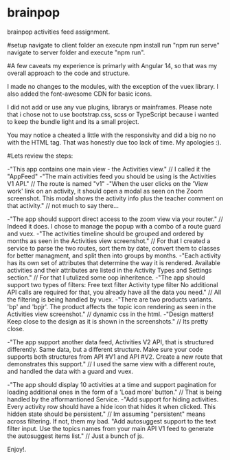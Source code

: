 # brainpop
brainpop activities feed assignment.

#setup
navigate to client folder an execute npm install
run "npm run serve"
navigate to server folder and execute "npm run".

#A few caveats
my experience is primarly with Angular 14, so that was my overall approach to the code and structure.

I made no changes to the modules, with the exception of the vuex library.
I also added the font-awesome CDN for basic icons.

I did not add or use any vue plugins, librarys or mainframes.
Please note that i chose not to use bootstrap.css, scss or TypeScript because i wanted to keep the bundle light and its a small project.

You may notice a cheated a little with the responsivity and did a big no no with the HTML tag. That was honestly due too lack of time. My apologies :).

#Lets review the steps:

-"This app contains one main view - the Activities view." // I called it the "AppFeed"
-"The main activities feed you should be using is the Activities V1 API." // The route is named "v1"
-"When the user clicks on the 'View work' link on an activity, it should open a modal as seen on the Zoom screenshot. This modal shows the activity info plus the teacher comment on that activity." // not much to say there...

-"The app should support direct access to the zoom view via your router." // Indeed it does. I chose to manage the popup with a combo of a route guard and vuex.
-"The activities timeline should be grouped and ordered by months as seen in the Activities view screenshot." //  For that I created a service to parse the two routes, sort them by date, convert them to classes for better managment, and split then into groups by months.
-"Each activity has its own set of attributes that determine the way it is rendered. Available activities and their attributes are listed in the Activity Types and Settings section." // For that I utulized some oop inheritence.
-"The app should support two types of filters:
Free text filter
Activity type filter No additional API calls are required for that, you already have all the data you need." // All the filtering is being handled by vuex.
-"There are two products variants. 'bp' and 'bpjr'. The product affects the topic icon rendering as seen in the Activities view screenshot." //  dynamic css in the html.
-"Design matters! Keep close to the design as it is shown in the screenshots." // Its pretty close.

-"The app support another data feed, Activities V2 API, that is structured differently. Same data, but a different structure. Make sure your code supports both structures from API #V1 and API #V2. Create a new route that demonstrates this support." // I used the same view with a different route, and handled the data with a guard and vuex.

-"The app should display 10 activities at a time and support pagination for loading additional ones in the form of a 'Load more' button." // That is being handled by the afformantioned Service.
-"Add support for hiding activities. Every activity row should have a hide icon that hides it when clicked. This hidden state should be persistent." // Im assuming "persistent" means across filtering. If not, them my bad.
"Add autosuggest support to the text filter input. Use the topics names from your main API V1 feed to generate the autosuggest items list." // Just a bunch of js.

Enjoy!.



